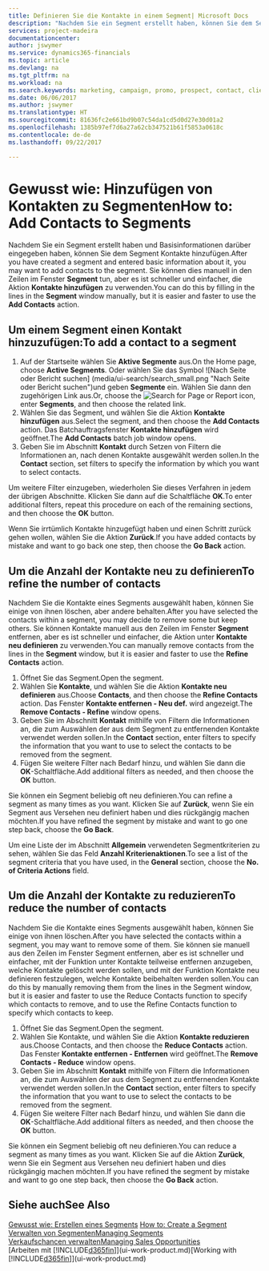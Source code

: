 ```yaml
---
title: Definieren Sie die Kontakte in einem Segment| Microsoft Docs
description: "Nachdem Sie ein Segment erstellt haben, können Sie dem Segment Kontakte zum Beispiel als Teil der bestimmte Kunden oder der Clients einer Werbekampagnezielgruppenadressierung hinzufügen."
services: project-madeira
documentationcenter: 
author: jswymer
ms.service: dynamics365-financials
ms.topic: article
ms.devlang: na
ms.tgt_pltfrm: na
ms.workload: na
ms.search.keywords: marketing, campaign, promo, prospect, contact, client, customer
ms.date: 06/06/2017
ms.author: jswymer
ms.translationtype: HT
ms.sourcegitcommit: 81636fc2e661bd9b07c54da1cd5d0d27e30d01a2
ms.openlocfilehash: 1385b97ef7d6a27a62cb347521b61f5853a0618c
ms.contentlocale: de-de
ms.lasthandoff: 09/22/2017

---
```

# <a name="how-to-add-contacts-to-segments"></a><span data-ttu-id="3bb0f-103">Gewusst wie: Hinzufügen von Kontakten zu Segmenten</span><span class="sxs-lookup"><span data-stu-id="3bb0f-103">How to: Add Contacts to Segments</span></span>
<span data-ttu-id="3bb0f-104">Nachdem Sie ein Segment erstellt haben und Basisinformationen darüber eingegeben haben, können Sie dem Segment Kontakte hinzufügen.</span><span class="sxs-lookup"><span data-stu-id="3bb0f-104">After you have created a segment and entered basic information about it, you may want to add contacts to the segment.</span></span> <span data-ttu-id="3bb0f-105">Sie können dies manuell in den Zeilen im Fenster **Segment** tun, aber es ist schneller und einfacher, die Aktion **Kontakte hinzufügen** zu verwenden.</span><span class="sxs-lookup"><span data-stu-id="3bb0f-105">You can do this by filling in the lines in the **Segment** window manually, but it is easier and faster to use the **Add Contacts** action.</span></span>

## <a name="to-add-a-contact-to-a-segment"></a><span data-ttu-id="3bb0f-106">Um einem Segment einen Kontakt hinzuzufügen:</span><span class="sxs-lookup"><span data-stu-id="3bb0f-106">To add a contact to a segment</span></span>
1. <span data-ttu-id="3bb0f-107">Auf der Startseite wählen Sie **Aktive Segmente** aus.</span><span class="sxs-lookup"><span data-stu-id="3bb0f-107">On the Home page, choose **Active Segments**.</span></span> <span data-ttu-id="3bb0f-108">Oder wählen Sie das Symbol ![Nach Seite oder Bericht suchen] (media/ui-search/search_small.png "Nach Seite oder Bericht suchen")und geben **Segmente** ein. Wählen Sie dann den zugehörigen Link aus.</span><span class="sxs-lookup"><span data-stu-id="3bb0f-108">Or, choose the ![Search for Page or Report](media/ui-search/search_small.png "Search for Page or Report icon") icon, enter **Segments**, and then choose the related link.</span></span>  
2. <span data-ttu-id="3bb0f-109">Wählen Sie das Segment, und wählen Sie die Aktion **Kontakte hinzufügen** aus.</span><span class="sxs-lookup"><span data-stu-id="3bb0f-109">Select the segment, and then choose the **Add Contacts** action.</span></span> <span data-ttu-id="3bb0f-110">Das Batchauftragsfenster **Kontakte hinzufügen** wird geöffnet.</span><span class="sxs-lookup"><span data-stu-id="3bb0f-110">The **Add Contacts** batch job window opens.</span></span>
3. <span data-ttu-id="3bb0f-111">Geben Sie im Abschnitt **Kontakt** durch Setzen von Filtern die Informationen an, nach denen Kontakte ausgewählt werden sollen.</span><span class="sxs-lookup"><span data-stu-id="3bb0f-111">In the **Contact** section, set filters to specify the information by which you want to select contacts.</span></span>

<span data-ttu-id="3bb0f-112">Um weitere Filter einzugeben, wiederholen Sie dieses Verfahren in jedem der übrigen Abschnitte. Klicken Sie dann auf die Schaltfläche **OK**.</span><span class="sxs-lookup"><span data-stu-id="3bb0f-112">To enter additional filters, repeat this procedure on each of the remaining sections, and then choose the **OK** button.</span></span>

<span data-ttu-id="3bb0f-113">Wenn Sie irrtümlich Kontakte hinzugefügt haben und einen Schritt zurück gehen wollen, wählen Sie die Aktion **Zurück**.</span><span class="sxs-lookup"><span data-stu-id="3bb0f-113">If you have added contacts by mistake and want to go back one step, then choose the **Go Back** action.</span></span>

## <a name="to-refine-the-number-of-contacts"></a><span data-ttu-id="3bb0f-114">Um die Anzahl der Kontakte neu zu definieren</span><span class="sxs-lookup"><span data-stu-id="3bb0f-114">To refine the number of contacts</span></span>
<span data-ttu-id="3bb0f-115">Nachdem Sie die Kontakte eines Segments ausgewählt haben, können Sie einige von ihnen löschen, aber andere behalten.</span><span class="sxs-lookup"><span data-stu-id="3bb0f-115">After you have selected the contacts within a segment, you may decide to remove some but keep others.</span></span> <span data-ttu-id="3bb0f-116">Sie können Kontakte manuell aus den Zeilen im Fenster **Segment** entfernen, aber es ist schneller und einfacher, die Aktion unter **Kontakte neu definieren** zu verwenden.</span><span class="sxs-lookup"><span data-stu-id="3bb0f-116">You can manually remove contacts from the lines in the **Segment** window, but it is easier and faster to use the **Refine Contacts** action.</span></span>

1. <span data-ttu-id="3bb0f-117">Öffnet Sie das Segment.</span><span class="sxs-lookup"><span data-stu-id="3bb0f-117">Open the segment.</span></span>
2. <span data-ttu-id="3bb0f-118">Wählen Sie **Kontakte**, und wählen Sie die Aktion **Kontakte neu definieren** aus.</span><span class="sxs-lookup"><span data-stu-id="3bb0f-118">Choose **Contacts**, and then choose the **Refine Contacts** action.</span></span> <span data-ttu-id="3bb0f-119">Das Fenster **Kontakte entfernen - Neu def.** wird angezeigt.</span><span class="sxs-lookup"><span data-stu-id="3bb0f-119">The **Remove Contacts - Refine** window opens.</span></span>
3. <span data-ttu-id="3bb0f-120">Geben Sie im Abschnitt **Kontakt** mithilfe von Filtern die Informationen an, die zum Auswählen der aus dem Segment zu entfernenden Kontakte verwendet werden sollen.</span><span class="sxs-lookup"><span data-stu-id="3bb0f-120">In the **Contact** section, enter filters to specify the information that you want to use to select the contacts to be removed from the segment.</span></span>
4. <span data-ttu-id="3bb0f-121">Fügen Sie weitere Filter nach Bedarf hinzu, und wählen Sie dann die **OK**-Schaltfläche.</span><span class="sxs-lookup"><span data-stu-id="3bb0f-121">Add additional filters as needed, and then choose the **OK** button.</span></span>

<span data-ttu-id="3bb0f-122">Sie können ein Segment beliebig oft neu definieren.</span><span class="sxs-lookup"><span data-stu-id="3bb0f-122">You can refine a segment as many times as you want.</span></span> <span data-ttu-id="3bb0f-123">Klicken Sie auf **Zurück**, wenn Sie ein Segment aus Versehen neu definiert haben und dies rückgängig machen möchten.</span><span class="sxs-lookup"><span data-stu-id="3bb0f-123">If you have refined the segment by mistake and want to go one step back, choose the **Go Back**.</span></span>

<span data-ttu-id="3bb0f-124">Um eine Liste der im Abschnitt **Allgemein** verwendeten Segmentkriterien zu sehen, wählen Sie das Feld **Anzahl Kriterienaktionen**.</span><span class="sxs-lookup"><span data-stu-id="3bb0f-124">To see a list of the segment criteria that you have used, in the **General** section, choose the **No. of Criteria Actions** field.</span></span>

## <a name="to-reduce-the-number-of-contacts"></a><span data-ttu-id="3bb0f-125">Um die Anzahl der Kontakte zu reduzieren</span><span class="sxs-lookup"><span data-stu-id="3bb0f-125">To reduce the number of contacts</span></span>
<span data-ttu-id="3bb0f-126">Nachdem Sie die Kontakte eines Segments ausgewählt haben, können Sie einige von ihnen löschen.</span><span class="sxs-lookup"><span data-stu-id="3bb0f-126">After you have selected the contacts within a segment, you may want to remove some of them.</span></span> <span data-ttu-id="3bb0f-127">Sie können sie manuell aus den Zeilen im Fenster Segment entfernen, aber es ist schneller und einfacher, mit der Funktion unter Kontakte teilweise entfernen anzugeben, welche Kontakte gelöscht werden sollen, und mit der Funktion Kontakte neu definieren festzulegen, welche Kontakte beibehalten werden sollen.</span><span class="sxs-lookup"><span data-stu-id="3bb0f-127">You can do this by manually removing them from the lines in the Segment window, but it is easier and faster to use the Reduce Contacts function to specify which contacts to remove, and to use the Refine Contacts function to specify which contacts to keep.</span></span>

1. <span data-ttu-id="3bb0f-128">Öffnet Sie das Segment.</span><span class="sxs-lookup"><span data-stu-id="3bb0f-128">Open the segment.</span></span>
2. <span data-ttu-id="3bb0f-129">Wählen Sie Kontakte, und wählen Sie die Aktion **Kontakte reduzieren** aus.</span><span class="sxs-lookup"><span data-stu-id="3bb0f-129">Choose Contacts, and then choose the **Reduce Contacts** action.</span></span> <span data-ttu-id="3bb0f-130">Das Fenster **Kontakte entfernen - Entfernen** wird geöffnet.</span><span class="sxs-lookup"><span data-stu-id="3bb0f-130">The **Remove Contacts - Reduce** window opens.</span></span>
3. <span data-ttu-id="3bb0f-131">Geben Sie im Abschnitt **Kontakt** mithilfe von Filtern die Informationen an, die zum Auswählen der aus dem Segment zu entfernenden Kontakte verwendet werden sollen.</span><span class="sxs-lookup"><span data-stu-id="3bb0f-131">In the **Contact** section, enter filters to specify the information that you want to use to select the contacts to be removed from the segment.</span></span>
4. <span data-ttu-id="3bb0f-132">Fügen Sie weitere Filter nach Bedarf hinzu, und wählen Sie dann die **OK**-Schaltfläche.</span><span class="sxs-lookup"><span data-stu-id="3bb0f-132">Add additional filters as needed, and then choose the **OK** button.</span></span>

<span data-ttu-id="3bb0f-133">Sie können ein Segment beliebig oft neu definieren.</span><span class="sxs-lookup"><span data-stu-id="3bb0f-133">You can reduce a segment as many times as you want.</span></span> <span data-ttu-id="3bb0f-134">Klicken Sie auf die Aktion **Zurück**, wenn Sie ein Segment aus Versehen neu definiert haben und dies rückgängig machen möchten.</span><span class="sxs-lookup"><span data-stu-id="3bb0f-134">If you have refined the segment by mistake and want to go one step back, then choose the **Go Back** action.</span></span>

## <a name="see-also"></a><span data-ttu-id="3bb0f-135">Siehe auch</span><span class="sxs-lookup"><span data-stu-id="3bb0f-135">See Also</span></span>
<span data-ttu-id="3bb0f-136">[Gewusst wie: Erstellen eines Segments](marketing-how-create-segment.md) </span><span class="sxs-lookup"><span data-stu-id="3bb0f-136">[How to: Create a Segment](marketing-how-create-segment.md) </span></span>  
[<span data-ttu-id="3bb0f-137">Verwalten von Segmenten</span><span class="sxs-lookup"><span data-stu-id="3bb0f-137">Managing Segments</span></span>](marketing-segments.md)  
[<span data-ttu-id="3bb0f-138">Verkaufschancen verwalten</span><span class="sxs-lookup"><span data-stu-id="3bb0f-138">Managing Sales Opportunities</span></span>](marketing-manage-sales-opportunities.md)  
<span data-ttu-id="3bb0f-139">[Arbeiten mit [!INCLUDE[d365fin](includes/d365fin_md.md)]](ui-work-product.md)</span><span class="sxs-lookup"><span data-stu-id="3bb0f-139">[Working with [!INCLUDE[d365fin](includes/d365fin_md.md)]](ui-work-product.md)</span></span>  

